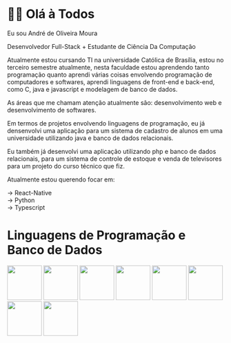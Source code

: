 # 👨‍💻 Olá à Todos

Eu sou André de Oliveira Moura

Desenvolvedor Full-Stack + Estudante de Ciência Da Computação

Atualmente estou cursando TI na universidade Católica de Brasília, estou no terceiro semestre atualmente, nesta faculdade estou aprendendo tanto programação quanto  aprendi várias coisas envolvendo programação de computadores e softwares, aprendi linguagens de front-end e back-end, como C, java e javascript e modelagem de banco de dados.

As áreas que me chamam atenção atualmente são: desenvolvimento web e desenvolvimento de softwares.

Em termos de projetos envolvendo linguagens de programação, eu já densenvolvi uma aplicação para um sistema de cadastro de alunos em uma universidade utilizando java e banco de dados relacionais.

Eu também já desenvolvi uma aplicação utilizando php e banco de dados relacionais, para um sistema de controle de estoque e venda de televisores para um projeto do curso técnico que fiz.

Atualmente estou querendo focar em: <br>

-> React-Native <br>
-> Python <br>
-> Typescript <br>

<div>
    <h1> Linguagens de Programação e Banco de Dados </h1>
    <img src="https://encrypted-tbn0.gstatic.com/images?q=tbn:ANd9GcQEc9A_S6BPxCDRp5WjMFEfXrpCu1ya2OO-Lw&s" width="80", height="80">
    <img src="https://upload.wikimedia.org/wikipedia/commons/thumb/d/d5/CSS3_logo_and_wordmark.svg/1452px-CSS3_logo_and_wordmark.svg.png" width="80", height="80">
    <img src="https://upload.wikimedia.org/wikipedia/commons/thumb/4/4c/Typescript_logo_2020.svg/2048px-Typescript_logo_2020.svg.png" width="80", height="80">
    <img src="https://upload.wikimedia.org/wikipedia/commons/thumb/9/99/Unofficial_JavaScript_logo_2.svg/1200px-Unofficial_JavaScript_logo_2.svg.png" width="80", height="80">
    <img src="https://tm.ibxk.com.br/materias/7204960/56172.jpg" width="80", height="80">
    <img src="https://upload.wikimedia.org/wikipedia/commons/thumb/2/27/PHP-logo.svg/1200px-PHP-logo.svg.png" width="80", height="80">
    <img src="https://upload.wikimedia.org/wikipedia/commons/thumb/a/a7/React-icon.svg/1200px-React-icon.svg.png" width="80", height="80">
    <img src="https://miro.medium.com/v2/resize:fit:1400/0*v_gz9byAfMaCPZTq.png" width="80", height="80">
</div>
